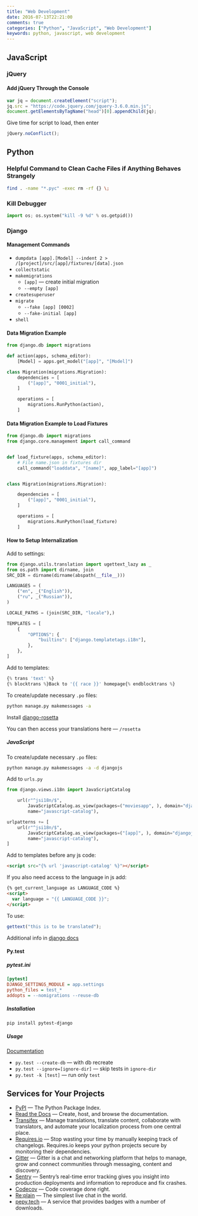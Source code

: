 ```yaml
---
title: "Web Development"
date: 2016-07-13T22:21:00
comments: true
categories: ["Python", "JavaScript", "Web Development"]
keywords: python, javascript, web development
---
```


## JavaScript

### jQuery

#### Add jQuery Through the Console

```javascript
var jq = document.createElement("script");
jq.src = "https://code.jquery.com/jquery-3.6.0.min.js";
document.getElementsByTagName("head")[0].appendChild(jq);
```

Give time for script to load, then enter

```javascript
jQuery.noConflict();
```

## Python

### Helpful Command to Clean Cache Files if Anything Behaves Strangely

```bash
find . -name "*.pyc" -exec rm -rf {} \;
```

### Kill Debugger

```python
import os; os.system("kill -9 %d" % os.getpid())
```

### Django

#### Management Commands

- `dumpdata [app].[Model] --indent 2 > /[project]/src/[app]/fixtures/[data].json`
- `collectstatic`
- `makemigrations`
  - `[app]` — create initial migration
  - `--empty [app]`
- `createsuperuser`
- `migrate`
  - `--fake [app] [0002]`
  - `--fake-initial [app]`
- `shell`

#### Data Migration Example

```python
from django.db import migrations

def action(apps, schema_editor):
    [Model] = apps.get_model("[app]", "[Model]")

class Migration(migrations.Migration):
    dependencies = [
        ("[app]", "0001_initial"),
    ]

    operations = [
        migrations.RunPython(action),
    ]
```

#### Data Migration Example to Load Fixtures

```python
from django.db import migrations
from django.core.management import call_command


def load_fixture(apps, schema_editor):
    # File name.json in fixtures dir
    call_command("loaddata", "[name]", app_label="[app]")


class Migration(migrations.Migration):

    dependencies = [
        ("[app]", "0001_initial"),
    ]

    operations = [
        migrations.RunPython(load_fixture)
    ]
```

#### How to Setup Internalization

Add to settings:

```python
from django.utils.translation import ugettext_lazy as _
from os.path import dirname, join
SRC_DIR = dirname(dirname(abspath(__file__)))

LANGUAGES = (
    ("en", _("English")),
    ("ru", _("Russian")),
)

LOCALE_PATHS = (join(SRC_DIR, "locale"),)

TEMPLATES = [
    {
        "OPTIONS": {
            "builtins": ["django.templatetags.i18n"],
        },
    },
]

```

Add to templates:

```python
{% trans 'text' %}
{% blocktrans %}Back to '{{ race }}' homepage{% endblocktrans %}
```

To create/update necessary `.po` files:

```bash
python manage.py makemessages -a
```

Install [django-rosetta](https://pypi.python.org/pypi/django-rosetta)

You can then access your translations here — `/rosetta`

##### JavaScript

To create/update necessary `.po` files:

```bash
python manage.py makemessages -a -d djangojs
```

Add to `urls.py`

```python
from django.views.i18n import JavaScriptCatalog

    url(r"^jsi18n/$",
        JavaScriptCatalog.as_view(packages=("moviesapp", ), domain="djangojs"),
        name="javascript-catalog"),

urlpatterns += [
    url(r"^jsi18n/$",
        JavaScriptCatalog.as_view(packages=("[app]", ), domain="djangojs"),
        name="javascript-catalog"),
]
```

Add to templates before any js code:

```html
<script src="{% url 'javascript-catalog' %}"></script>
```

If you also need access to the language in js add:

```html
{% get_current_language as LANGUAGE_CODE %}
<script>
  var language = "{{ LANGUAGE_CODE }}";
</script>
```

To use:

```js
gettext("this is to be translated");
```

Additional info in [django docs](https://docs.djangoproject.com/en/dev/topics/i18n/translation/)

#### Py.test

##### pytest.ini

```ini
[pytest]
DJANGO_SETTINGS_MODULE = app.settings
python_files = test_*
addopts = --nomigrations --reuse-db
```

##### Installation

```bash
pip install pytest-django
```

##### Usage

[Documentation](http://pytest.org/latest/usage.html#usage)

- `py.test --create-db` — with db recreate
- `py.test --ignore=[ignore-dir]` — skip tests in `ignore-dir`
- `py.test -k [test]` — run only `test`

## Services for Your Projects

- [PyPI](https://pypi.python.org) — The Python Package Index.
- [Read the Docs](https://readthedocs.io) — Create, host, and browse the documentation.
- [Transifex](https://www.transifex.com/) — Manage translations, translate content, collaborate with translators, and automate your localization process from one central place.
- [Requires.io](https://requires.io/) — Stop wasting your time by manually keeping track of changelogs. Requires.io keeps your python projects secure by monitoring their dependencies.
- [Gitter](https://gitter.im/) — Gitter is a chat and networking platform that helps to manage, grow and connect communities through messaging, content and discovery.
- [Sentry](https://sentry.io) — Sentry’s real-time error tracking gives you insight into production deployments and information to reproduce and fix crashes.
- [Codecov](https://codecov.io) — Code coverage done right.
- [Re:plain](https://replain.cc) — The simplest live chat in the world.
- [pepy.tech](https://pepy.tech/) — A service that provides badges with a number of downloads.
